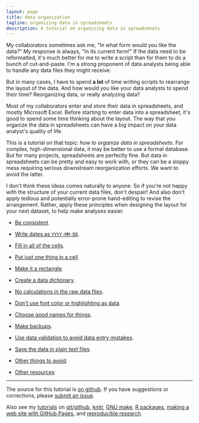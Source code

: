 ```yaml
---
layout: page
title: data organization
tagline: organizing data in spreadsheets
description: A tutorial on organizing data in spreadsheets
---
```


My collaborators sometimes ask me, "In what form would you like the data?"
My response is always, "In its current form!" If the data need to be
reformatted, it's much better for me to write a script than
for them to do a bunch of cut-and-paste. I'm a strong proponent of
data analysts being able to handle any data files they might
receive.

But in many cases, I have to spend **a lot** of time writing scripts
to rearrange the layout of the data. And how would you like your data
analysts to spend their time? Reorganizing data, or really analyzing
data?

Most of my collaborators enter and store their data in spreadsheets,
and mostly Microsoft Excel. Before starting to enter data into a
spreadsheet, it's good to spend some time thinking about the
layout. The way that you organize the data in spreadsheets can have a
big impact on your data analyst's quality of life.

This is a tutorial on that topic: *how to organize data in
spreadsheets*. For complex, high-dimensional data, it may be better to
use a formal database. But for many projects, spreadsheets are
perfectly fine. But data in spreadsheets can be pretty and easy to
work with, or they can be a sloppy mess requiring serious
downstream reorganization efforts. We want to avoid the latter.

I don't think these ideas comes naturally to anyone. So if you're not
happy with the structure of your current data files, don't despair!
And also don't apply tedious and potentially error-prone hand-editing
to revise the arrangement. Rather, apply these principles when
designing the layout for your next dataset, to help make analyses
easier.

- [Be consistent](pages/consistency.html).
- [Write dates as `YYYY-MM-DD`](pages/dates.html).
- [Fill in all of the cells](pages/no_empty_cells.html).
- [Put just one thing in a cell](pages/one_thing_per_cell.html).
- [Make it a rectangle](pages/rectangle.html).
- [Create a data dictionary](pages/dictionary.html).
- [No calculations in the raw data files](pages/no_calculations.html).
- [Don't use font color or highlighting as data](pages/no_highlighting.html).
- [Choose good names for things](pages/names.html).
- [Make backups](pages/backups.html).
- [Use data validation to avoid data entry mistakes](pages/validation.html).
- [Save the data in plain text files](pages/csv_files.html).
- [Other things to avoid](pages/avoid.html).

- [Other resources](pages/resources.html)

---

The source for this tutorial is
[on github](http://github.com/kbroman/dataorg).  If you have
suggestions or corrections, please
[submit an issue](https://github.com/kbroman/dataorg/issues).


Also see my [tutorials](http://kbroman.org/pages/tutorials)
on
[git/github](http://kbroman.org/github_tutorial),
[knitr](http://kbroman.org/knitr_knutshell),
[GNU make](http://kbroman.org/minimal_make),
[R packages](http://kbroman.org/pkg_primer),
[making a web site with GitHub Pages](http://kbroman.org/simple_site),
and [reproducible research](http://kbroman.org/steps2rr).
